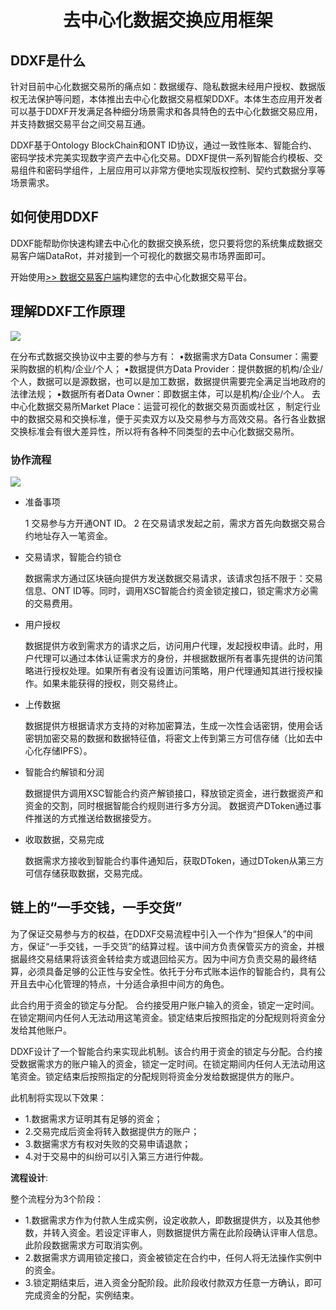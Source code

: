 <h1 align="center">去中心化数据交换应用框架</h1>

## DDXF是什么

针对目前中心化数据交易所的痛点如：数据缓存、隐私数据未经用户授权、数据版权无法保护等问题，本体推出去中心化数据交易框架DDXF。本体生态应用开发者可以基于DDXF开发满足各种细分场景需求和各具特色的去中心化数据交易应用，并支持数据交易平台之间交易互通。

DDXF基于Ontology BlockChain和ONT ID协议，通过一致性账本、智能合约、密码学技术完美实现数字资产去中心化交易。DDXF提供一系列智能合约模板、交易组件和密码学组件，上层应用可以非常方便地实现版权控制、契约式数据分享等场景需求。

## 如何使用DDXF

DDXF能帮助你快速构建去中心化的数据交换系统，您只要将您的系统集成数据交易客户端DataRot，并对接到一个可视化的数据交易市场界面即可。

开始使用[>> 数据交易客户端]()构建您的去中心化数据交易平台。

## 理解DDXF工作原理

![](http://on-img.com/chart_image/5b9b529de4b0fe81b63605f9.png)

在分布式数据交换协议中主要的参与方有：
•数据需求方Data Consumer：需要采购数据的机构/企业/个人；
•数据提供方Data Provider：提供数据的机构/企业/个人，数据可以是源数据，也可以是加工数据，数据提供需要完全满足当地政府的法律法规；
•数据所有者Data Owner：即数据主体，可以是机构/企业/个人。
去中心化数据交易所Market Place：运营可视化的数据交易页面或社区 ，制定行业中的数据交易和交换标准，便于买卖双方以及交易参与方高效交易。各行各业数据交换标准会有很大差异性，所以将有各种不同类型的去中心化数据交易所。

### 协作流程

![](http://on-img.com/chart_image/5a54d944e4b01acda595f66d.png)

* 准备事项

    1 交易参与方开通ONT ID。
    2 在交易请求发起之前，需求方首先向数据交易合约地址存入一笔资金。

* 交易请求，智能合约锁仓

    数据需求方通过区块链向提供方发送数据交易请求，该请求包括不限于：交易信息、ONT ID等。同时，调用XSC智能合约资金锁定接口，锁定需求方必需的交易费用。

* 用户授权

    数据提供方收到需求方的请求之后，访问用户代理，发起授权申请。此时，用户代理可以通过本体认证需求方的身份，并根据数据所有者事先提供的访问策略进行授权处理。如果所有者没有设置访问策略，用户代理通知其进行授权操作。如果未能获得的授权，则交易终止。 

* 上传数据

    数据提供方根据请求方支持的对称加密算法，生成一次性会话密钥，使用会话密钥加密交易的数据和数据特征值，将密文上传到第三方可信存储（比如去中心化存储IPFS）。

* 智能合约解锁和分润

    数据提供方调用XSC智能合约资产解锁接口，释放锁定资金，进行数据资产和资金的交割，同时根据智能合约规则进行多方分润。 数据资产DToken通过事件推送的方式推送给数据接受方。

* 收取数据，交易完成

    数据需求方接收到智能合约事件通知后，获取DToken，通过DToken从第三方可信存储获取数据，交易完成。

## 链上的“一手交钱，一手交货”

为了保证交易参与方的权益，在DDXF交易流程中引入一个作为“担保人”的中间方，保证“一手交钱，一手交货”的结算过程。该中间方负责保管买方的资金，并根据最终交易结果将该资金转给卖方或退回给买方。因为中间方负责交易的最终结算，必须具备足够的公正性与安全性。依托于分布式账本运作的智能合约，具有公开且去中心化管理的特点，十分适合承担中间方的角色。

此合约用于资金的锁定与分配。 合约接受用户账户输入的资金，锁定一定时间。在锁定期间内任何人无法动用这笔资金。锁定结束后按照指定的分配规则将资金分发给其他账户。

DDXF设计了一个智能合约来实现此机制。该合约用于资金的锁定与分配。合约接受数据需求方的账户输入的资金，锁定一定时间。在锁定期间内任何人无法动用这笔资金。锁定结束后按照指定的分配规则将资金分发给数据提供方的账户。

此机制将实现以下效果：
* 1.数据需求方证明其有足够的资金；
* 2.交易完成后资金将转入数据提供方的账户；
* 3.数据需求方有权对失败的交易申请退款；
* 4.对于交易中的纠纷可以引入第三方进行仲裁。

**流程设计**:

整个流程分为3个阶段：

* 1.数据需求方作为付款人生成实例，设定收款人，即数据提供方，以及其他参数，并转入资金。若设定评审人，则数据提供方需在此阶段确认评审人信息。此阶段数据需求方可取消实例。
* 2.数据需求方调用锁定接口，资金被锁定在合约中，任何人将无法操作实例中的资金。
* 3.锁定期结束后，进入资金分配阶段。此阶段收付款双方任意一方确认，即可完成资金的分配，实例结束。









